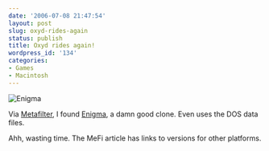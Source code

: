 ```yaml
---
date: '2006-07-08 21:47:54'
layout: post
slug: oxyd-rides-again
status: publish
title: Oxyd rides again!
wordpress_id: '134'
categories:
- Games
- Macintosh
---
```




![Enigma](http://www.nongnu.org/enigma/ant21_s.png)


Via [Metafilter](http://www.metafilter.com/mefi/52865), I found [Enigma](http://www.nongnu.org/enigma/index.html), a damn good clone. Even uses the DOS data files.

Ahh, wasting time. The MeFi article has links to versions for other platforms.
